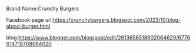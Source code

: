 Brand Name:Crunchy Burgers

Facebook page url:https://crunchyburgers.blogspot.com/2023/10/blog-about-burger.html

blog:https://www.blogger.com/blog/post/edit/2613656518902064629/6776614718708064020

